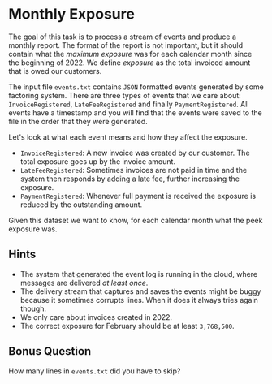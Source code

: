 # Monthly Exposure

The goal of this task is to process a stream of events and produce a monthly
report. The format of the report is not important, but it should contain what
the _maximum exposure_ was for each calendar month since the beginning of 2022.
We define _exposure_ as the total invoiced amount that is owed our customers.

The input file `events.txt` contains `JSON` formatted events generated by some
factoring system. There are three types of events that we care about:
`InvoiceRegistered`, `LateFeeRegistered` and finally `PaymentRegistered`. All
events have a timestamp and you will find that the events were saved to the
file in the order that they were generated.

Let's look at what each event means and how they affect the exposure.

- `InvoiceRegistered`: A new invoice was created by our customer. The total
  exposure goes up by the invoice amount.
- `LateFeeRegistered`: Sometimes invoices are not paid in time and the system
  then responds by adding a late fee, further increasing the exposure.
- `PaymentRegistered`: Whenever full payment is received the exposure is
  reduced by the outstanding amount.

Given this dataset we want to know, for each calendar month what the peek
exposure was.

## Hints

- The system that generated the event log is running in the cloud, where
  messages are delivered _at least once_.
- The delivery stream that captures and saves the events might be buggy
  because it sometimes corrupts lines. When it does it always tries again
  though.
- We only care about invoices created in 2022.
- The correct exposure for February should be at least `3,768,500`.

## Bonus Question

How many lines in `events.txt` did you have to skip?

